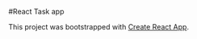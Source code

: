 #React  Task app

This project was bootstrapped with [Create React App](https://github.com/facebook/create-react-app).

